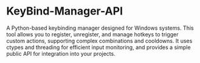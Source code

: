 # KeyBind-Manager-API
A Python-based keybinding manager designed for Windows systems. This tool allows you to register, unregister, and manage hotkeys to trigger custom actions, supporting complex combinations and cooldowns. It uses ctypes and threading for efficient input monitoring, and provides a simple public API for integration into your projects.
